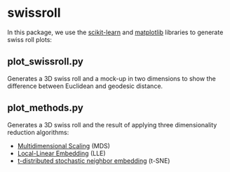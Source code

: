 # swissroll

In this package, we use the [scikit-learn](https://scikit-learn.org/stable/index.html) and [matplotlib](https://matplotlib.org/) libraries to generate swiss roll plots: 

## plot_swissroll.py

Generates a 3D swiss roll and a mock-up in two dimensions to show the difference between Euclidean and geodesic distance.

## plot_methods.py

Generates a 3D swiss roll and the result of applying three dimensionality reduction algorithms:

  - [Multidimensional Scaling](https://en.wikipedia.org/wiki/Multidimensional_scaling) (MDS)
  - [Local-Linear Embedding](https://en.wikipedia.org/wiki/Nonlinear_dimensionality_reduction#Locally-linear_embedding) (LLE)
  - [t-distributed stochastic neighbor embedding](https://en.wikipedia.org/wiki/T-distributed_stochastic_neighbor_embedding) (t-SNE)
